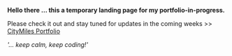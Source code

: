 **Hello there … this a temporary landing page for my portfolio-in-progress.**

Please check it out and stay tuned for updates in the coming weeks >> <a href="https://citymiles.github.io/portfolio/index.html">CityMiles Portfolio</a>

*'... keep calm, keep coding!'*
